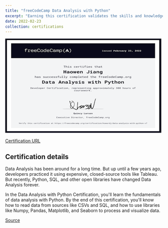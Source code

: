 ```yaml
---
title: "freeCodeCamp Data Analysis with Python"
excerpt: "Earning this certification validates the skills and knowledge to read, process, and visualize data with popular Python libraries.<br/><img src='/images/fcp-da-with-python.png'>"
date: 2022-02-23
collection: certifications
---
```


![](/images/fcp-da-with-python.png)

[Certification URL](https://www.freecodecamp.org/certification/howardj/data-analysis-with-python-v7)

## Certification details

Data Analysis has been around for a long time. But up until a few years ago, developers practiced it using expensive, closed-source tools like Tableau. But recently, Python, SQL, and other open libraries have changed Data Analysis forever.

In the Data Analysis with Python Certification, you'll learn the fundamentals of data analysis with Python. By the end of this certification, you'll know how to read data from sources like CSVs and SQL, and how to use libraries like Numpy, Pandas, Matplotlib, and Seaborn to process and visualize data.

[Source](https://www.freecodecamp.org/learn/data-analysis-with-python)
